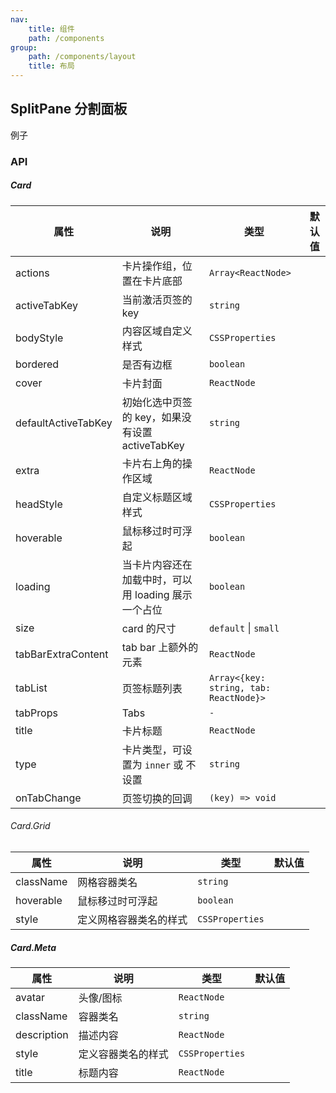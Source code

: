 ```yaml
---
nav:
    title: 组件
    path: /components
group:
    path: /components/layout
    title: 布局
---
```


## SplitPane 分割面板

例子

<code src="./__demo__/basis.tsx"></code>

### API

##### Card

| 属性 | 说明 | 类型 | 默认值 |
| --- | --- | --- | --- |
| actions | 卡片操作组，位置在卡片底部 | `Array<ReactNode>` |
| activeTabKey | 当前激活页签的 key | `string` |
| bodyStyle | 内容区域自定义样式 | `CSSProperties` |
| bordered | 是否有边框 | `boolean` |
| cover | 卡片封面 | `ReactNode` |
| defaultActiveTabKey | 初始化选中页签的 key，如果没有设置 activeTabKey | `string` |
| extra | 卡片右上角的操作区域 | `ReactNode` |
| headStyle | 自定义标题区域样式 | `CSSProperties` |
| hoverable | 鼠标移过时可浮起 | `boolean` |
| loading | 当卡片内容还在加载中时，可以用 loading 展示一个占位 | `boolean` |
| size | card 的尺寸 | `default` \| `small` |
| tabBarExtraContent | tab bar 上额外的元素 | `ReactNode` |
| tabList | 页签标题列表 | `Array<{key: string, tab: ReactNode}>` |
| tabProps | Tabs | `-` |
| title | 卡片标题 | `ReactNode` |
| type | 卡片类型，可设置为 `inner` 或 不设置 | `string` |
| onTabChange | 页签切换的回调 | `(key) => void` |

###### Card.Grid

| 属性      | 说明                   | 类型            | 默认值 |
| --------- | ---------------------- | --------------- | ------ |
| className | 网格容器类名           | `string`        |
| hoverable | 鼠标移过时可浮起       | `boolean`       |
| style     | 定义网格容器类名的样式 | `CSSProperties` |

##### Card.Meta

| 属性        | 说明               | 类型            | 默认值 |
| ----------- | ------------------ | --------------- | ------ |
| avatar      | 头像/图标          | `ReactNode`     |
| className   | 容器类名           | `string`        |
| description | 描述内容           | `ReactNode`     |
| style       | 定义容器类名的样式 | `CSSProperties` |
| title       | 标题内容           | `ReactNode`     |
